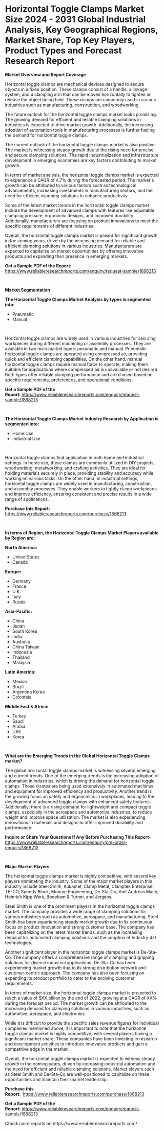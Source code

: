 <p><h1>Horizontal Toggle Clamps Market Size 2024 - 2031 Global Industrial Analysis, Key Geographical Regions, Market Share, Top Key Players, Product Types and Forecast Research Report</h1></p><p><strong>Market Overview and Report Coverage</strong></p>
<p><p>Horizontal toggle clamps are mechanical devices designed to secure objects in a fixed position. These clamps consist of a handle, a linkage system, and a clamping arm that can be moved horizontally to tighten or release the object being held. These clamps are commonly used in various industries such as manufacturing, construction, and woodworking.</p><p>The future outlook for the horizontal toggle clamps market looks promising. The growing demand for efficient and reliable clamping solutions in industries is expected to drive market growth. Additionally, the increasing adoption of automation tools in manufacturing processes is further fueling the demand for horizontal toggle clamps.</p><p>The current outlook of the horizontal toggle clamps market is also positive. The market is witnessing steady growth due to the rising need for precise and secure clamping solutions. The rapid industrialization and infrastructure development in emerging economies are key factors contributing to market growth.</p><p>In terms of market analysis, the horizontal toggle clamps market is expected to experience a CAGR of 4.7% during the forecasted period. The market's growth can be attributed to various factors such as technological advancements, increasing investments in manufacturing sectors, and the need for efficient clamping solutions to enhance productivity.</p><p>Some of the latest market trends in the horizontal toggle clamps market include the development of advanced clamps with features like adjustable clamping pressure, ergonomic designs, and improved durability. Additionally, manufacturers are focusing on product innovations to meet the specific requirements of different industries.</p><p>Overall, the horizontal toggle clamps market is poised for significant growth in the coming years, driven by the increasing demand for reliable and efficient clamping solutions in various industries. Manufacturers are expected to capitalize on market opportunities by offering innovative products and expanding their presence in emerging markets.</p></p>
<p><strong>Get a Sample PDF of the Report:</strong> <a href="https://www.reliableresearchreports.com/enquiry/request-sample/1868213">https://www.reliableresearchreports.com/enquiry/request-sample/1868213</a></p>
<p>&nbsp;</p>
<p><strong>Market Segmentation</strong></p>
<p><strong>The Horizontal Toggle Clamps Market Analysis by types is segmented into:</strong></p>
<p><ul><li>Pneumatic</li><li>Manual</li></ul></p>
<p>&nbsp;</p>
<p><p>Horizontal toggle clamps are widely used in various industries for securing workpieces during different machining or assembly processes. They are available in two main market types: pneumatic and manual. Pneumatic horizontal toggle clamps are operated using compressed air, providing quick and efficient clamping capabilities. On the other hand, manual horizontal toggle clamps require manual force to operate, making them suitable for applications where compressed air is unavailable or not desired. Both types offer reliable clamping performance and are chosen based on specific requirements, preferences, and operational conditions.</p></p>
<p><strong>Get a Sample PDF of the Report:</strong>&nbsp;<a href="https://www.reliableresearchreports.com/enquiry/request-sample/1868213">https://www.reliableresearchreports.com/enquiry/request-sample/1868213</a></p>
<p>&nbsp;</p>
<p><strong>The Horizontal Toggle Clamps Market Industry Research by Application is segmented into:</strong></p>
<p><ul><li>Home Use</li><li>Industrial Use</li></ul></p>
<p>&nbsp;</p>
<p><p>Horizontal toggle clamps find application in both home and industrial settings. In home use, these clamps are commonly utilized in DIY projects, woodworking, metalworking, and crafting activities. They are ideal for holding materials securely in place, providing stability and accuracy while working on various tasks. On the other hand, in industrial settings, horizontal toggle clamps are widely used in manufacturing, construction, and assembly processes. They enable workers to tightly clamp workpieces and improve efficiency, ensuring consistent and precise results in a wide range of applications.</p></p>
<p><strong>Purchase this Report:</strong>&nbsp; <a href="https://www.reliableresearchreports.com/purchase/1868213">https://www.reliableresearchreports.com/purchase/1868213</a></p>
<p>&nbsp;</p>
<p><strong>In terms of Region, the Horizontal Toggle Clamps Market Players available by Region are:</strong></p>
<p>
    <p> <strong> North America: </strong>
        <ul>
            <li>United States</li>
            <li>Canada</li>
        </ul>
        </p> 
    <p> <strong> Europe: </strong>
        <ul>
            <li>Germany</li>
            <li>France</li>
            <li>U.K.</li>
            <li>Italy</li>
            <li>Russia</li>
        </ul>
        </p> 
    <p> <strong> Asia-Pacific: </strong>
        <ul>
            <li>China</li>
            <li>Japan</li>
            <li>South Korea</li>
            <li>India</li>
            <li>Australia</li>
            <li>China Taiwan</li>
            <li>Indonesia</li>
            <li>Thailand</li>
            <li>Malaysia</li>
        </ul>
        </p> 
    <p> <strong> Latin America: </strong>
        <ul>
            <li>Mexico</li>
            <li>Brazil</li>
            <li>Argentina Korea</li>
            <li>Colombia</li>
        </ul>
        </p> 
    <p> <strong> Middle East & Africa: </strong>
        <ul>
            <li>Turkey</li>
            <li>Saudi</li>
            <li>Arabia</li>
            <li>UAE</li>
            <li>Korea</li>
        </ul>
    </p>
    </p>
<p>&nbsp;</p>
<p><strong>What are the Emerging Trends in the Global Horizontal Toggle Clamps market?</strong></p>
<p><p>The global horizontal toggle clamps market is witnessing several emerging and current trends. One of the emerging trends is the increasing adoption of automation in industries, which is driving the demand for horizontal toggle clamps. These clamps are being used extensively in automated machines and equipment for improved efficiency and productivity. Another trend is the growing focus on safety and ergonomics in workplaces, leading to the development of advanced toggle clamps with enhanced safety features. Additionally, there is a rising demand for lightweight and compact toggle clamps, especially in the aerospace and automotive industries, to reduce weight and improve space utilization. The market is also experiencing innovations in materials and designs to offer improved durability and performance.</p></p>
<p><strong>Inquire or Share Your Questions If Any Before Purchasing This Report</strong>- <a href="https://www.reliableresearchreports.com/enquiry/pre-order-enquiry/1868213">https://www.reliableresearchreports.com/enquiry/pre-order-enquiry/1868213</a></p>
<p>&nbsp;</p>
<p><strong>Major Market Players</strong></p>
<p><p>The horizontal toggle clamps market is highly competitive, with several key players dominating the industry. Some of the major market players in this industry include Steel Smith, Kukamet, Clamp Metal, Clamptek Enterprise, TE-CO, Speedy Block, Monroe Engineering, De-Sta-Co, Amf Andreas Maier, Heinrich Kipp Werk, Boneham & Turner, and Jergens.</p><p>Steel Smith is one of the prominent players in the horizontal toggle clamps market. The company provides a wide range of clamping solutions for various industries such as automotive, aerospace, and manufacturing. Steel Smith has been experiencing steady market growth due to its continuous focus on product innovation and strong customer base. The company has been capitalizing on the latest market trends, such as the increasing demand for automated clamping solutions and the adoption of Industry 4.0 technologies.</p><p>Another significant player in the horizontal toggle clamps market is De-Sta-Co. The company offers a comprehensive range of clamping and gripping solutions for diverse industrial applications. De-Sta-Co has been experiencing market growth due to its strong distribution network and customer-centric approach. The company has also been focusing on expanding its product portfolio to cater to the evolving customer requirements.</p><p>In terms of market size, the horizontal toggle clamps market is projected to reach a value of $XX billion by the end of 2022, growing at a CAGR of XX% during the forecast period. The market growth can be attributed to the increasing demand for clamping solutions in various industries, such as automotive, aerospace, and electronics.</p><p>While it is difficult to provide the specific sales revenue figures for individual companies mentioned above, it is important to note that the horizontal toggle clamps market is highly competitive, with several players having a significant market share. These companies have been investing in research and development activities to introduce innovative products and gain a competitive edge in the market.</p><p>Overall, the horizontal toggle clamps market is expected to witness steady growth in the coming years, driven by increasing industrial automation and the need for efficient and reliable clamping solutions. Market players such as Steel Smith and De-Sta-Co are well-positioned to capitalize on these opportunities and maintain their market leadership.</p></p>
<p><strong>Purchase this Report:</strong>&nbsp;&nbsp;<a href="https://www.reliableresearchreports.com/purchase/1868213">https://www.reliableresearchreports.com/purchase/1868213</a></p>
<p></p>
<p><strong>Get a Sample PDF of the Report:</strong>&nbsp;<a href="https://www.reliableresearchreports.com/enquiry/request-sample/1868213">https://www.reliableresearchreports.com/enquiry/request-sample/1868213</a></p>
<p>Check more reports on https://www.reliableresearchreports.com/</p>